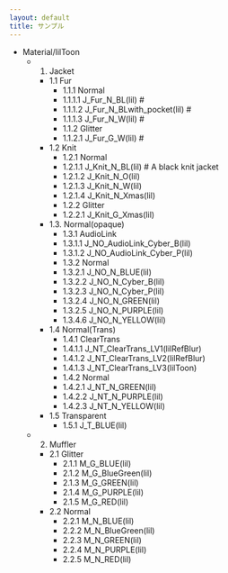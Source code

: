 ```yaml
---
layout: default
title: サンプル
---
```

- Material/lilToon
  - 1. Jacket
    - 1.1 Fur
      - 1.1.1 Normal
      - 1.1.1.1 J_Fur_N_BL(lil)  # 
      - 1.1.1.2 J_Fur_N_BLwith_pocket(lil) # 
      - 1.1.1.3 J_Fur_N_W(lil)   # 
      - 1.1.2 Glitter
      - 1.1.2.1 J_Fur_G_W(lil) # 
    - 1.2 Knit
      - 1.2.1 Normal
      - 1.2.1.1 J_Knit_N_BL(lil) # A black knit jacket
      - 1.2.1.2 J_Knit_N_O(lil)
      - 1.2.1.3 J_Knit_N_W(lil)
      - 1.2.1.4 J_Knit_N_Xmas(lil)
      - 1.2.2 Glitter 
      - 1.2.2.1 J_Knit_G_Xmas(lil)
    - 1.3. Normal(opaque)
      - 1.3.1 AudioLink
      - 1.3.1.1 J_NO_AudioLink_Cyber_B(lil)
      - 1.3.1.2 J_NO_AudioLink_Cyber_P(lil)
      - 1.3.2 Normal
      - 1.3.2.1 J_NO_N_BLUE(lil)
      - 1.3.2.2 J_NO_N_Cyber_B(lil)
      - 1.3.2.3 J_NO_N_Cyber_P(lil)
      - 1.3.2.4 J_NO_N_GREEN(lil)
      - 1.3.2.5 J_NO_N_PURPLE(lil)
      - 1.3.4.6 J_NO_N_YELLOW(lil)
    - 1.4 Normal(Trans)
      - 1.4.1 ClearTrans
      - 1.4.1.1 J_NT_ClearTrans_LV1(lilRefBlur)
      - 1.4.1.2 J_NT_ClearTrans_LV2(lilRefBlur)
      - 1.4.1.3 J_NT_ClearTrans_LV3(lilToon)
      - 1.4.2 Normal
      - 1.4.2.1 J_NT_N_GREEN(lil)
      - 1.4.2.2 J_NT_N_PURPLE(lil)
      - 1.4.2.3 J_NT_N_YELLOW(lil)
    - 1.5 Transparent
      - 1.5.1 J_T_BLUE(lil)
  - 2. Muffler
    - 2.1 Glitter
      - 2.1.1 M_G_BLUE(lil)
      - 2.1.2 M_G_BlueGreen(lil)
      - 2.1.3 M_G_GREEN(lil)
      - 2.1.4 M_G_PURPLE(lil)
      - 2.1.5 M_G_RED(lil)
    - 2.2 Normal
      - 2.2.1 M_N_BLUE(lil)
      - 2.2.2 M_N_BlueGreen(lil)
      - 2.2.3 M_N_GREEN(lil)
      - 2.2.4 M_N_PURPLE(lil)
      - 2.2.5 M_N_RED(lil)